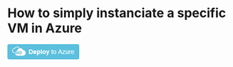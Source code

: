 # How to simply instanciate a specific VM in Azure

<a href="https://portal.azure.com/#create/Microsoft.Template/uri/https%3A%2F%2Fraw.githubusercontent.com%2Fcmaneu%2Fmodern-workshops%2Fmaster%2Fsamples%2Fsimple-vm-lb-setup-azure%2Fazuredeploy.json" target="_blank">
    <img src="https://raw.githubusercontent.com/Azure/azure-quickstart-templates/master/1-CONTRIBUTION-GUIDE/images/deploytoazure.png"/>
</a>